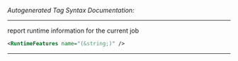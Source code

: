 <!-- THIS IS AN AUTOGENERATED FILE: Don't edit it directly, instead change the schema definition in the code itself. -->

_Autogenerated Tag Syntax Documentation:_

---
report runtime information for the current job

```xml
<RuntimeFeatures name="(&string;)" />
```



---
